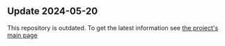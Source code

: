 ## Update 2024-05-20

This repository is outdated. To get the latest information see [the project's main page](https://github.com/dfint)
